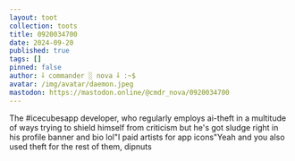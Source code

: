 ```yaml
---
layout: toot
collection: toots
title: 0920034700
date: 2024-09-20
published: true
tags: []
pinned: false
author: ⸸ commander ░ nova ⸸ :~$
avatar: /img/avatar/daemon.jpeg
mastodon: https://mastodon.online/@cmdr_nova/0920034700
---
```


The #icecubesapp developer, who regularly employs ai-theft in a multitude of ways trying to shield himself from criticism but he's got sludge right in his profile banner and bio lol"I paid artists for app icons"Yeah and you also used theft for the rest of them, dipnuts
